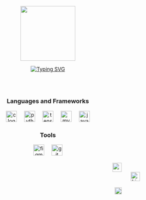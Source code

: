 <div align="center">  
  <img height="150" src="https://media.giphy.com/media/v1.Y2lkPTc5MGI3NjExYWtjcXR5NjBsYjd3enVtbGRya3U1NzcxOXFrMGtvMG9qajl6MHYzeCZlcD12MV9naWZzX3NlYXJjaCZjdD1n/bGgsc5mWoryfgKBx1u/giphy.gif"  />
  
  [![Typing SVG](https://readme-typing-svg.herokuapp.com?color=FFFFFF&center=true&vCenter=true&width=600&lines=𝐇𝐢+𝐭𝐡𝐞𝐫𝐞+👋,+𝐈+𝐚𝐦+𝐉𝐚𝐠𝐚𝐧;𝐖𝐞𝐥𝐜𝐨𝐦𝐞+𝐭𝐨+𝐌𝐲+𝐏𝐫𝐨𝐟𝐢𝐥𝐞!;𝐈𝐧𝐭𝐞𝐫𝐞𝐬𝐭𝐞𝐝+𝐢𝐧+𝐏𝐫𝐨𝐛𝐥𝐞𝐦+𝐒𝐨𝐥𝐯𝐢𝐧𝐠+𝐰𝐢𝐭𝐡+𝐌𝐋.+🧠;𝐀𝐥𝐰𝐚𝐲𝐬+𝐥𝐞𝐚𝐫𝐧𝐢𝐧𝐠+𝐧𝐞𝐰+𝐭𝐡𝐢𝐧𝐠𝐬.+💡)](https://git.io/typing-svg)
  
  <h2></h2>
  <br>
  <h3 color="#2336BCF7">Languages and Frameworks</h3>
    <img src="https://cdn.jsdelivr.net/gh/devicons/devicon/icons/c/c-original.svg" height="30" alt="c logo"  />
    <img width="12" />
    <img src="https://cdn.jsdelivr.net/gh/devicons/devicon/icons/python/python-original.svg" height="30" alt="python logo"  />
    <img width="12" />
    <img src="https://cdn.jsdelivr.net/gh/devicons/devicon/icons/tensorflow/tensorflow-original.svg" height="30" alt="tensorflow logo"  />
    <img width="12" />
    <img src="https://cdn.jsdelivr.net/gh/devicons/devicon/icons/mysql/mysql-original.svg" height="30" alt="mysql logo"  />
    <img width="12" />
    <img src="https://cdn.jsdelivr.net/gh/devicons/devicon/icons/java/java-original.svg" height="30" alt="java logo"  /></a>
  <h3>Tools</h3>

  <img src="https://cdn.jsdelivr.net/gh/devicons/devicon/icons/figma/figma-original.svg" height="30" alt="figma logo"  />
  <img width="12" />
  <img src="https://cdn.jsdelivr.net/gh/devicons/devicon/icons/git/git-original.svg" height="30" alt="git logo"  />
  
<br>
<br>
<!-- <h2></h2>
 -->
<!--   ![snake gif](https://github.com/njagan04/njagan04/blob/output/github-snake-dark.svg) -->
</div>

<div align="right">
    <a href="https://jykroo.medium.com/" target="_blank" style="margin-right: 50px;">
      <img src="https://img.shields.io/static/v1?message=Medium&logo=&label=&color=12100E&logoColor=white&labelColor=&style=for-the-badge" height="25" alt="medium logo" />
    </a>
    <br>
    <a href="https://www.linkedin.com/in/njagan/" target="_blank" style="margin-right: 50px;">
      <img src="https://img.shields.io/static/v1?message=LinkedIn&logo=&label=&color=12100E&logoColor=white&labelColor=&style=for-the-badge" height="25" alt="LinkedIn" />
    <br>      
  <br>
    <img src="https://komarev.com/ghpvc/?username=njagan04&label=Profile%20views&color=4394c7&style=plastic" alt="njagan04" height="19"/>
</div>





